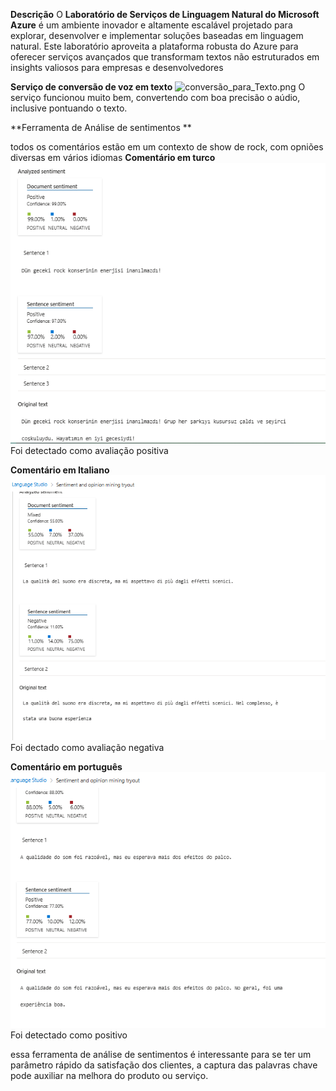 **Descrição**
O **Laboratório de Serviços de Linguagem Natural do Microsoft Azure** é um ambiente inovador e altamente escalável projetado para explorar, desenvolver e implementar soluções baseadas em linguagem natural. Este laboratório aproveita a plataforma robusta do Azure para oferecer serviços avançados que transformam textos não estruturados em insights valiosos para empresas e desenvolvedores

**Serviço de conversão de voz em texto**
![conversão_para_Texto.png](Input/conversão_para_Texto.png)
O serviço funcionou muito bem, convertendo com boa precisão o aúdio, inclusive pontuando o texto.

**Ferramenta de Análise de sentimentos **

todos os comentários estão em um contexto de show de rock, com opniões diversas em vários idiomas
**Comentário em turco**
![turco.png](Input/turco.png)
Foi detectado como avaliação positiva

**Comentário em Italiano**
![italiano.png](Input/italiano.png)
Foi dectado como avaliação negativa

**Comentário em português**
![portugues.png](Input/portugues.png)
Foi detectado como positivo

essa ferramenta de análise de sentimentos é interessante para se ter um parâmetro rápido da satisfação dos clientes, a captura das palavras chave pode auxiliar na melhora do produto ou serviço.